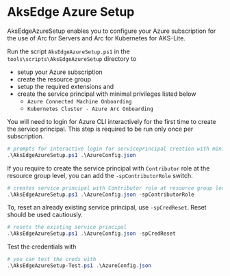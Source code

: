 # AksEdge Azure Setup

AksEdgeAzureSetup enables you to configure your Azure subscription for the use of Arc for Servers and Arc for Kubernetes for AKS-Lite.

Run the script `AksEdgeAzureSetup.ps1` in the `tools\scripts\AksEdgeAzureSetup` directory to

* setup your Azure subscription
* create the resource group
* setup the required extensions and
* create the service principal with minimal privileges listed below
  * `Azure Connected Machine Onboarding`
  * `Kubernetes Cluster - Azure Arc Onboarding`

You will need to login for Azure CLI interactively for the first time to create the service principal. This step is required to be run only once per subscription.

```powershell
# prompts for interactive login for serviceprincipal creation with minimal privileges
.\AksEdgeAzureSetup.ps1 .\AzureConfig.json
```

If you require to create the service principal with `Contributor` role at the resource group level, you can add the `-spContributorRole` switch.

```powershell
# creates service principal with Contributor role at resource group level
.\AksEdgeAzureSetup.ps1 .\AzureConfig.json -spContributorRole
```

To, reset an already existing service principal, use `-spCredReset`. Reset should be used cautiously.

```powershell
# resets the existing service principal
.\AksEdgeAzureSetup.ps1 .\AzureConfig.json -spCredReset
```

Test the credentials with

```powershell
# you can test the creds with 
.\AksEdgeAzureSetup-Test.ps1 .\AzureConfig.json
```
